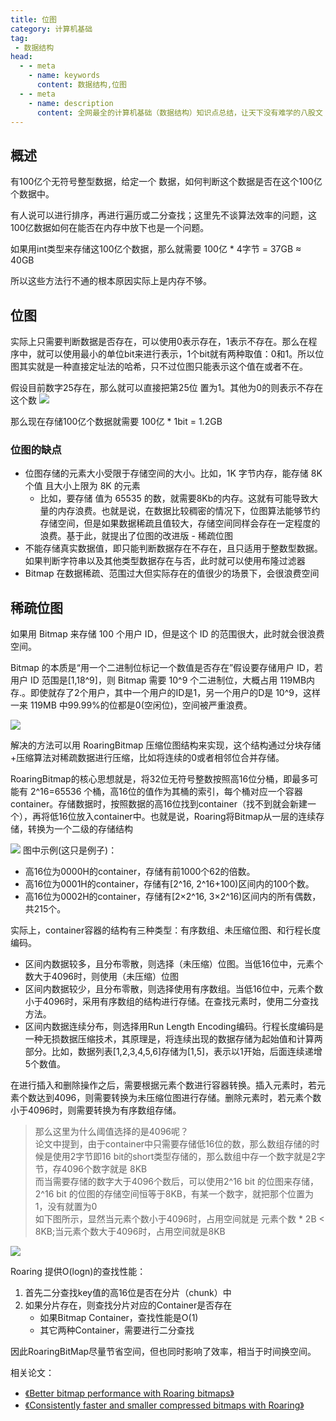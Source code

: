 ```yaml
---
title: 位图
category: 计算机基础
tag:
 - 数据结构
head:
  - - meta
    - name: keywords
      content: 数据结构,位图
  - - meta
    - name: description
      content: 全网最全的计算机基础（数据结构）知识点总结，让天下没有难学的八股文！
---
```




## 概述
有100亿个无符号整型数据，给定一个 数据，如何判断这个数据是否在这个100亿个数据中。

有人说可以进行排序，再进行遍历或二分查找；这里先不谈算法效率的问题，这100亿数据如何在能否在内存中放下也是一个问题。

如果用int类型来存储这100亿个数据，那么就需要 100亿 \* 4字节 = 37GB ≈ 40GB

所以这些方法行不通的根本原因实际上是内存不够。

## 位图

实际上只需要判断数据是否存在，可以使用0表示存在，1表示不存在。那么在程序中，就可以使用最小的单位bit来进行表示，1个bit就有两种取值：0和1。所以位图其实就是一种直接定址法的哈希，只不过位图只能表示这个值在或者不在。

假设目前数字25存在，那么就可以直接把第25位 置为1。其他为0的则表示不存在这个数
![](https://seven97-blog.oss-cn-hangzhou.aliyuncs.com/imgs/202404270852865.png)

那么现在存储100亿个数据就需要  100亿 \* 1bit = 1.2GB

### 位图的缺点

- 位图存储的元素大小受限于存储空间的大小。比如，1K 字节内存，能存储 8K 个值 且大小上限为 8K 的元素
	- 比如，要存储 值为 65535 的数，就需要8Kb的内存。这就有可能导致大量的内存浪费。也就是说，在数据比较稠密的情况下，位图算法能够节约存储空间，但是如果数据稀疏且值较大，存储空间同样会存在一定程度的浪费。基于此，就提出了位图的改进版 - 稀疏位图
- 不能存储真实数据值，即只能判断数据存在不存在，且只适用于整数型数据。如果判断字符串以及其他类型数据存在与否，此时就可以使用布隆过滤器
- Bitmap 在数据稀疏、范围过大但实际存在的值很少的场景下，会很浪费空间



## 稀疏位图

如果用 Bitmap 来存储 100 个用户 ID，但是这个 ID 的范围很大，此时就会很浪费空间。

Bitmap 的本质是“用一个二进制位标记一个数值是否存在”假设要存储用户 ID，若用户 ID 范围是[1,18^9]，则 Bitmap 需要 10^9 个二进制位，大概占用 119MB内存.。即使就存了2个用户，其中一个用户的ID是1，另一个用户的D是 10^9，这样一来 119MB 中99.99%的位都是0(空闲位)，空间被严重浪费。

![](https://seven97-blog.oss-cn-hangzhou.aliyuncs.com/imgs/202510102155635.png)


解决的方法可以用 RoaringBitmap 压缩位图结构来实现，这个结构通过分块存储+压缩算法对稀疏数据进行压缩，比如将连续的0或者相邻位合并存储。

RoaringBitmap的核心思想就是，将32位无符号整数按照高16位分桶，即最多可能有 2^16=65536 个桶，高16位的值作为其桶的索引，每个桶对应一个容器container。存储数据时，按照数据的高16位找到container（找不到就会新建一个），再将低16位放入container中。也就是说，Roaring将Bitmap从一层的连续存储，转换为一个二级的存储结构

![](https://seven97-blog.oss-cn-hangzhou.aliyuncs.com/imgs/202404270852502.png)
图中示例(这只是例子)：

- 高16位为0000H的container，存储有前1000个62的倍数。
- 高16位为0001H的container，存储有[2^16, 2^16+100)区间内的100个数。
- 高16位为0002H的container，存储有[2×2^16, 3×2^16)区间内的所有偶数，共215个。

实际上，container容器的结构有三种类型：有序数组、未压缩位图、和行程长度编码。
- 区间内数据较多，且分布零散，则选择（未压缩）位图。当低16位中，元素个数大于4096时，则使用（未压缩）位图
- 区间内数据较少，且分布零散，则选择使用有序数组。当低16位中，元素个数小于4096时，采用有序数组的结构进行存储。在查找元素时，使用二分查找方法。
- 区间内数据连续分布，则选择用Run Length Encoding编码。行程长度编码是一种无损数据压缩技术，其原理是，将连续出现的数据存储为起始值和计算两部分。比如，数据列表[1,2,3,4,5,6]存储为[1,5]，表示以1开始，后面连续递增5个数值。


在进行插入和删除操作之后，需要根据元素个数进行容器转换。插入元素时，若元素个数达到4096，则需要转换为未压缩位图进行存储。删除元素时，若元素个数小于4096时，则需要转换为有序数组存储。


> 那么这里为什么阈值选择的是4096呢？  
> 论文中提到，由于container中只需要存储低16位的数，那么数组存储的时候是使用2字节即16 bit的short类型存储的，那么数组中存一个数字就是2字节，存4096个数字就是 8KB  
> 而当需要存储的数字大于4096个数后，可以使用2^16 bit 的位图来存储，2^16 bit 的位图的存储空间恒等于8KB，有某一个数字，就把那个位置为1，没有就置为0  
> 如下图所示，显然当元素个数小于4096时，占用空间就是 元素个数 * 2B < 8KB;当元素个数大于4096时，占用空间就是8KB

![](https://seven97-blog.oss-cn-hangzhou.aliyuncs.com/imgs/202404270852295.jpeg)

Roaring 提供O(logn)的查找性能：
1. 首先二分查找key值的高16位是否在分片（chunk）中
2. 如果分片存在，则查找分片对应的Container是否存在
	- 如果Bitmap Container，查找性能是O(1)
	- 其它两种Container，需要进行二分查找

因此RoaringBitMap尽量节省空间，但也同时影响了效率，相当于时间换空间。

相关论文：
- [《Better bitmap performance with Roaring bitmaps》](https://arxiv.org/pdf/1402.6407.pdf "《Better bitmap performance with Roaring bitmaps》")
- [《Consistently faster and smaller compressed bitmaps with Roaring》](https://arxiv.org/pdf/1603.06549.pdf "《Consistently faster and smaller compressed bitmaps with Roaring》")


<!-- @include: @article-footer.snippet.md -->     
